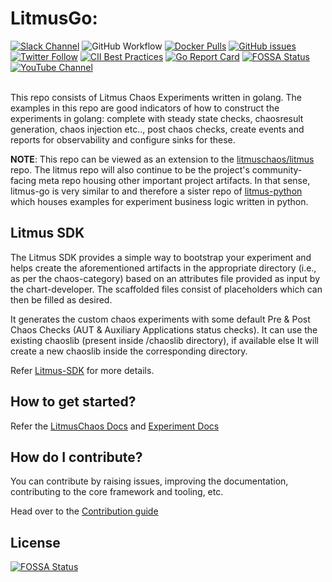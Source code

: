 # LitmusGo:

[![Slack Channel](https://img.shields.io/badge/Slack-Join-purple)](https://slack.litmuschaos.io)
![GitHub Workflow](https://github.com/litmuschaos/litmus-go/actions/workflows/push.yml/badge.svg?branch=master)
[![Docker Pulls](https://img.shields.io/docker/pulls/litmuschaos/go-runner.svg)](https://hub.docker.com/r/litmuschaos/go-runner)
[![GitHub issues](https://img.shields.io/github/issues/litmuschaos/litmus-go)](https://github.com/litmuschaos/litmus-go/issues)
[![Twitter Follow](https://img.shields.io/twitter/follow/litmuschaos?style=social)](https://twitter.com/LitmusChaos)
[![CII Best Practices](https://bestpractices.coreinfrastructure.org/projects/5297/badge)](https://bestpractices.coreinfrastructure.org/projects/5297)
[![Go Report Card](https://goreportcard.com/badge/github.com/litmuschaos/litmus-go)](https://goreportcard.com/report/github.com/litmuschaos/litmus-go)
[![FOSSA Status](https://app.fossa.io/api/projects/git%2Bgithub.com%2Flitmuschaos%2Flitmus-go.svg?type=shield)](https://app.fossa.io/projects/git%2Bgithub.com%2Flitmuschaos%2Flitmus-go?ref=badge_shield)
[![YouTube Channel](https://img.shields.io/badge/YouTube-Subscribe-red)](https://www.youtube.com/channel/UCa57PMqmz_j0wnteRa9nCaw)
<br><br>

This repo consists of Litmus Chaos Experiments written in golang. The examples in this repo are good indicators of how to construct the experiments in golang: complete with steady state checks, chaosresult generation, chaos injection etc.., post chaos checks, create events and reports for observability and configure sinks for these.

**NOTE**: This repo can be viewed as an extension to the [litmuschaos/litmus](https://github.com/litmuschaos/litmus) repo. The litmus repo will also continue to be the project's community-facing meta repo housing other important project artifacts. In that sense, litmus-go is very similar to and therefore a sister repo of [litmus-python](https://github.com/litmuschaos/litmus-python) which houses examples for experiment business logic written in python.

## Litmus SDK

The Litmus SDK provides a simple way to bootstrap your experiment and helps create the aforementioned artifacts in the appropriate directory (i.e., as per the chaos-category) based on an attributes file provided as input by the chart-developer. The scaffolded files consist of placeholders which can then be filled as desired.

It generates the custom chaos experiments with some default Pre & Post Chaos Checks (AUT & Auxiliary Applications status checks). It can use the existing chaoslib (present inside /chaoslib directory), if available else It will create a new chaoslib inside the corresponding directory.

Refer [Litmus-SDK](https://github.com/litmuschaos/litmus-go/blob/master/contribute/developer-guide/README.md) for more details.

## How to get started?

Refer the [LitmusChaos Docs](https://docs.litmuschaos.io) and [Experiment Docs](https://litmuschaos.github.io/litmus/experiments/categories/contents/)

## How do I contribute?

You can contribute by raising issues, improving the documentation, contributing to the core framework and tooling, etc.

Head over to the [Contribution guide](CONTRIBUTING.md)

## License
[![FOSSA Status](https://app.fossa.io/api/projects/git%2Bgithub.com%2Flitmuschaos%2Flitmus-go.svg?type=large)](https://app.fossa.io/projects/git%2Bgithub.com%2Flitmuschaos%2Flitmus-go?ref=badge_large)
